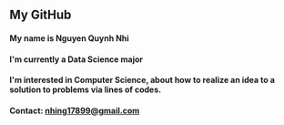 ## My GitHub

#### My name is **Nguyen Quynh Nhi**
#### I'm currently **a Data Science major**
#### I'm interested in **Computer Science**, about how to realize an idea to a solution to problems via lines of codes.

#### Contact: nhing17899@gmail.com
